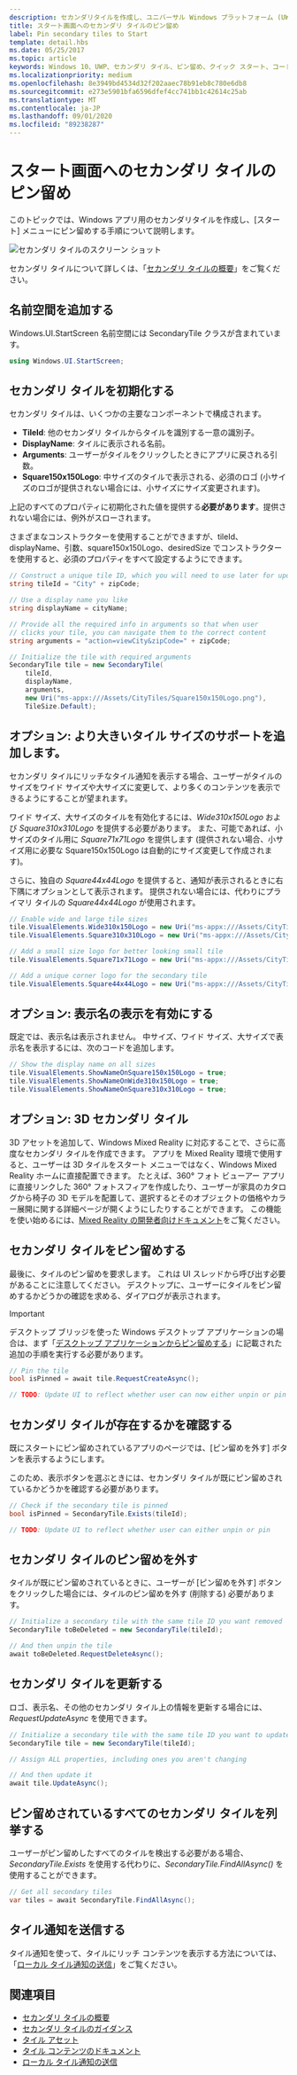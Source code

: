 ```yaml
---
description: セカンダリタイルを作成し、ユニバーサル Windows プラットフォーム (UWP) アプリからプログラムでスタートメニューにピン留めする方法について説明します。
title: スタート画面へのセカンダリ タイルのピン留め
label: Pin secondary tiles to Start
template: detail.hbs
ms.date: 05/25/2017
ms.topic: article
keywords: Windows 10、UWP、セカンダリ タイル、ピン留め、クイック スタート、コード サンプル、例
ms.localizationpriority: medium
ms.openlocfilehash: 8e3949bd4534d32f202aaec78b91eb8c780e6db8
ms.sourcegitcommit: e273e5901bfa6596dfef4cc741bb1c42614c25ab
ms.translationtype: MT
ms.contentlocale: ja-JP
ms.lasthandoff: 09/01/2020
ms.locfileid: "89238287"
---
```

# <a name="pin-secondary-tiles-to-start"></a>スタート画面へのセカンダリ タイルのピン留め


このトピックでは、Windows アプリ用のセカンダリタイルを作成し、[スタート] メニューにピン留めする手順について説明します。

![セカンダリ タイルのスクリーン ショット](images/secondarytiles.png)

セカンダリ タイルについて詳しくは、「[セカンダリ タイルの概要](secondary-tiles.md)」をご覧ください。


## <a name="add-namespace"></a>名前空間を追加する

Windows.UI.StartScreen 名前空間には SecondaryTile クラスが含まれています。

```csharp
using Windows.UI.StartScreen;
```


## <a name="initialize-the-secondary-tile"></a>セカンダリ タイルを初期化する

セカンダリ タイルは、いくつかの主要なコンポーネントで構成されます。

* **TileId**: 他のセカンダリ タイルからタイルを識別する一意の識別子。
* **DisplayName**: タイルに表示される名前。
* **Arguments**: ユーザーがタイルをクリックしたときにアプリに戻される引数。
* **Square150x150Logo**: 中サイズのタイルで表示される、必須のロゴ (小サイズのロゴが提供されない場合には、小サイズにサイズ変更されます)。

上記のすべてのプロパティに初期化された値を提供する**必要があります**。提供されない場合には、例外がスローされます。

さまざまなコンストラクターを使用することができますが、tileId、displayName、引数、square150x150Logo、desiredSize でコンストラクターを使用すると、必須のプロパティをすべて設定するようにできます。

```csharp
// Construct a unique tile ID, which you will need to use later for updating the tile
string tileId = "City" + zipCode;

// Use a display name you like
string displayName = cityName;

// Provide all the required info in arguments so that when user
// clicks your tile, you can navigate them to the correct content
string arguments = "action=viewCity&zipCode=" + zipCode;

// Initialize the tile with required arguments
SecondaryTile tile = new SecondaryTile(
    tileId,
    displayName,
    arguments,
    new Uri("ms-appx:///Assets/CityTiles/Square150x150Logo.png"),
    TileSize.Default);
```


## <a name="optional-add-support-for-larger-tile-sizes"></a>オプション: より大きいタイル サイズのサポートを追加します。

セカンダリ タイルにリッチなタイル通知を表示する場合、ユーザーがタイルのサイズをワイド サイズや大サイズに変更して、より多くのコンテンツを表示できるようにすることが望まれます。

ワイド サイズ、大サイズのタイルを有効化するには、*Wide310x150Logo* および *Square310x310Logo* を提供する必要があります。 また、可能であれば、小サイズのタイル用に *Square71x71Logo* を提供します (提供されない場合、小サイズ用に必要な Square150x150Logo は自動的にサイズ変更して作成されます)。

さらに、独自の *Square44x44Logo* を提供すると、通知が表示されるときに右下隅にオプションとして表示されます。 提供されない場合には、代わりにプライマリ タイルの *Square44x44Logo* が使用されます。

```csharp
// Enable wide and large tile sizes
tile.VisualElements.Wide310x150Logo = new Uri("ms-appx:///Assets/CityTiles/Wide310x150Logo.png");
tile.VisualElements.Square310x310Logo = new Uri("ms-appx:///Assets/CityTiles/Square310x310Logo.png");

// Add a small size logo for better looking small tile
tile.VisualElements.Square71x71Logo = new Uri("ms-appx:///Assets/CityTiles/Square71x71Logo.png");

// Add a unique corner logo for the secondary tile
tile.VisualElements.Square44x44Logo = new Uri("ms-appx:///Assets/CityTiles/Square44x44Logo.png");
```


## <a name="optional-enable-showing-the-display-name"></a>オプション: 表示名の表示を有効にする

既定では、表示名は表示されません。 中サイズ、ワイド サイズ、大サイズで表示名を表示するには、次のコードを追加します。

```csharp
// Show the display name on all sizes
tile.VisualElements.ShowNameOnSquare150x150Logo = true;
tile.VisualElements.ShowNameOnWide310x150Logo = true;
tile.VisualElements.ShowNameOnSquare310x310Logo = true;
```


## <a name="optional-3d-secondary-tiles"></a>オプション: 3D セカンダリ タイル
3D アセットを追加して、Windows Mixed Reality に対応することで、さらに高度なセカンダリ タイルを作成できます。 アプリを Mixed Reality 環境で使用すると、ユーザーは 3D タイルをスタート メニューではなく、Windows Mixed Reality ホームに直接配置できます。 たとえば、360° フォト ビューアー アプリに直接リンクした 360° フォトスフィアを作成したり、ユーザーが家具のカタログから椅子の 3D モデルを配置して、選択するとそのオブジェクトの価格やカラー展開に関する詳細ページが開くようにしたりすることができます。 この機能を使い始めるには、[Mixed Reality の開発者向けドキュメント](https://developer.microsoft.com/windows/mixed-reality/implementing_3d_deep_links_for_your_app_in_the_windows_mixed_reality_home)をご覧ください。



## <a name="pin-the-secondary-tile"></a>セカンダリ タイルをピン留めする

最後に、タイルのピン留めを要求します。 これは UI スレッドから呼び出す必要があることに注意してください。 デスクトップに、ユーザーにタイルをピン留めするかどうかの確認を求める、ダイアログが表示されます。

> [!IMPORTANT]
> デスクトップ ブリッジを使った Windows デスクトップ アプリケーションの場合は、まず「[デスクトップ アプリケーションからピン留めする](secondary-tiles-desktop-pinning.md)」に記載された追加の手順を実行する必要があります。

```csharp
// Pin the tile
bool isPinned = await tile.RequestCreateAsync();

// TODO: Update UI to reflect whether user can now either unpin or pin
```


## <a name="check-if-a-secondary-tile-exists"></a>セカンダリ タイルが存在するかを確認する

既にスタートにピン留めされているアプリのページでは、[ピン留めを外す] ボタンを表示するようにします。

このため、表示ボタンを選ぶときには、セカンダリ タイルが既にピン留めされているかどうかを確認する必要があります。

```csharp
// Check if the secondary tile is pinned
bool isPinned = SecondaryTile.Exists(tileId);

// TODO: Update UI to reflect whether user can either unpin or pin
```


## <a name="unpinning-a-secondary-tile"></a>セカンダリ タイルのピン留めを外す

タイルが既にピン留めされているときに、ユーザーが [ピン留めを外す] ボタンをクリックした場合には、タイルのピン留めを外す (削除する) 必要があります。

```csharp
// Initialize a secondary tile with the same tile ID you want removed
SecondaryTile toBeDeleted = new SecondaryTile(tileId);

// And then unpin the tile
await toBeDeleted.RequestDeleteAsync();
```


## <a name="updating-a-secondary-tile"></a>セカンダリ タイルを更新する

ロゴ、表示名、その他のセカンダリ タイル上の情報を更新する場合には、*RequestUpdateAsync* を使用できます。

```csharp
// Initialize a secondary tile with the same tile ID you want to update
SecondaryTile tile = new SecondaryTile(tileId);

// Assign ALL properties, including ones you aren't changing

// And then update it
await tile.UpdateAsync();
```


## <a name="enumerating-all-pinned-secondary-tiles"></a>ピン留めされているすべてのセカンダリ タイルを列挙する

ユーザーがピン留めしたすべてのタイルを検出する必要がある場合、*SecondaryTile.Exists* を使用する代わりに、*SecondaryTile.FindAllAsync()* を使用することができます。

```csharp
// Get all secondary tiles
var tiles = await SecondaryTile.FindAllAsync();
```


## <a name="send-a-tile-notification"></a>タイル通知を送信する

タイル通知を使って、タイルにリッチ コンテンツを表示する方法については、「[ローカル タイル通知の送信](sending-a-local-tile-notification.md)」をご覧ください。


## <a name="related"></a>関連項目

* [セカンダリ タイルの概要](secondary-tiles.md)
* [セカンダリ タイルのガイダンス](secondary-tiles-guidance.md)
* [タイル アセット](../../style/app-icons-and-logos.md)
* [タイル コンテンツのドキュメント](create-adaptive-tiles.md)
* [ローカル タイル通知の送信](sending-a-local-tile-notification.md)